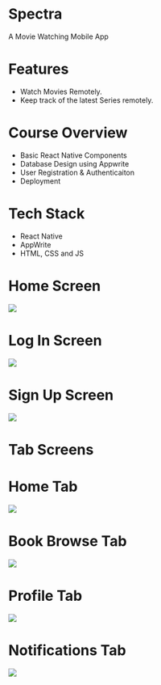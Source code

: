 # Spectra
A Movie Watching Mobile App

# Features
* Watch Movies Remotely.
* Keep track of the latest Series remotely.

# Course Overview
* Basic React Native Components
* Database Design using Appwrite
* User Registration & Authenticaiton
* Deployment

# Tech Stack
* React Native
* AppWrite
* HTML, CSS and JS

# Home Screen
<img src="assets/images/onboard.png">  

# Log In Screen
<img src="assets/images/login.png">  

# Sign Up Screen
<img src="assets/images/signup.png">  

# Tab Screens
# Home Tab
<img src="assets/images/tabs.png">  

# Book Browse Tab
<img src="assets/images/book.jpg"> 

# Profile Tab
<img src="assets/images/profile.jpg"> 

# Notifications Tab
<img src="assets/images/notif.jpg"> 



